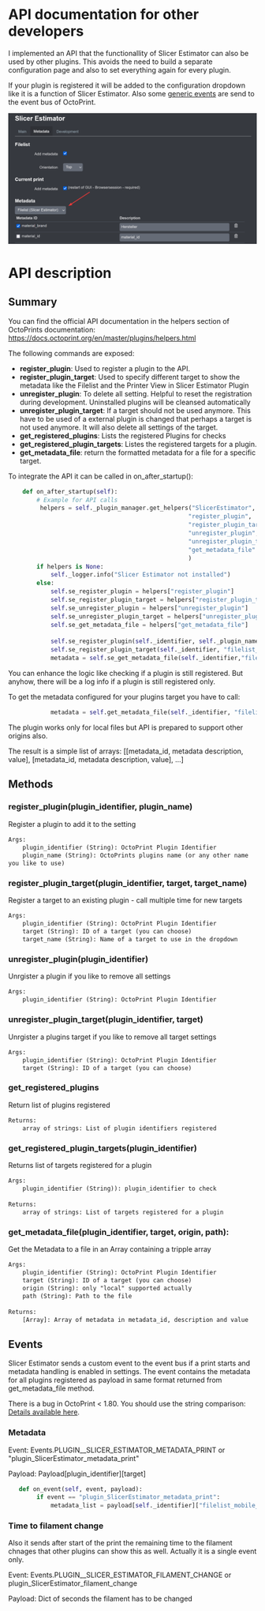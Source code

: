 # API documentation for other developers
I implemented an API that the functionallity of Slicer Estimator can also be used by other plugins. This avoids the need to build a separate configuration page and also to set everything again for every plugin.

If your plugin is registered it will be added to the configuration dropdown like it is a function of Slicer Estimator. Also some [generic events](#events) are send to the event bus of OctoPrint.

![](images/Plugin_API_Settings.png)

# API description
## Summary
You can find the official API documentation in the helpers section of OctoPrints documentation: https://docs.octoprint.org/en/master/plugins/helpers.html

The following commands are exposed:
* **register_plugin**: Used to register a plugin to the API.
* **register_plugin_target**: Used to specify different target to show the metadata like the Filelist and the Printer View in Slicer Estimator Plugin
* **unregister_plugin**: To delete all setting. Helpful to reset the registration during development. Uninstalled plugins will be cleansed automatically
* **unregister_plugin_target**: If a target should not be used anymore. This have to be used of a external plugin is changed that perhaps a target is not used anymore. It will also delete all settings of the target.
* **get_registered_plugins**: Lists the registered Plugins for checks
* **get_registered_plugin_targets**: Listes the registered targets for a plugin.
* **get_metadata_file**: return the formatted metadata for a file for a specific target.



To integrate the API it can be called in on_after_startup():
```python
    def on_after_startup(self):
        # Example for API calls
         helpers = self._plugin_manager.get_helpers("SlicerEstimator", 
                                                   "register_plugin", 
                                                   "register_plugin_target",
                                                   "unregister_plugin",
                                                   "unregister_plugin_target",
                                                   "get_metadata_file"
                                                   )
        if helpers is None:
            self._logger.info("Slicer Estimator not installed")
        else:            
            self.se_register_plugin = helpers["register_plugin"]
            self.se_register_plugin_target = helpers["register_plugin_target"]
            self.se_unregister_plugin = helpers["unregister_plugin"]
            self.se_unregister_plugin_target = helpers["unregister_plugin_target"]
            self.se_get_metadata_file = helpers["get_metadata_file"]
            
            self.se_register_plugin(self._identifier, self._plugin_name)
            self.se_register_plugin_target(self._identifier, "filelist_mobile_id","Filelist in Mobile")
            metadata = self.se_get_metadata_file(self._identifier,"filelist_mobile_id", "local", "Wanderstöcke Halterung.gcode")

```
You can enhance the logic like checking if a plugin is still registered. But anyhow, there will be a log info if a plugin is still registered only.

To get the metadata configured for your plugins target you have to call:
```python
            metadata = self.get_metadata_file(self._identifier, "filelist_mobile_id", "local", "Wanderstöcke Halterung.gcode")
```

The plugin works only for local files but API is prepared to support other origins also.

The result is a simple list of arrays: [[metadata_id, metadata description, value], [metadata_id, metadata description, value], ...]

## Methods
### register_plugin(plugin_identifier, plugin_name)
Register a plugin to add it to the setting

    Args:
        plugin_identifier (String): OctoPrint Plugin Identifier
        plugin_name (String): OctoPrints plugins name (or any other name you like to use)

### register_plugin_target(plugin_identifier, target, target_name)
Register a target to an existing plugin - call multiple time for new targets

    Args:
        plugin_identifier (String): OctoPrint Plugin Identifier
        target (String): ID of a target (you can choose)
        target_name (String): Name of a target to use in the dropdown

### unregister_plugin(plugin_identifier)
Unrgister a plugin if you like to remove all settings

    Args:
        plugin_identifier (String): OctoPrint Plugin Identifier

### unregister_plugin_target(plugin_identifier, target)
Unrgister a plugins target if you like to remove all target settings

    Args:
        plugin_identifier (String): OctoPrint Plugin Identifier
        target (String): ID of a target (you can choose)


### get_registered_plugins
Return list of plugins registered

    Returns:
        array of strings: List of plugin identifiers registered

 ### get_registered_plugin_targets(plugin_identifier)
Returns list of targets registered for a plugin

    Args:
        plugin_identifier (String)): plugin_identifier to check

    Returns:
        array of strings: List of targets registered for a plugin

### get_metadata_file(plugin_identifier, target, origin, path):
Get the Metadata to a file in an Array containing a tripple array

    Args:
        plugin_identifier (String): OctoPrint Plugin Identifier
        target (String): ID of a target (you can choose)
        origin (String): only "local" supported actually
        path (String): Path to the file

    Returns:
        [Array]: Array of metadata in metadata_id, description and value

## Events
Slicer Estimator sends a custom event to the event bus if a print starts and metadata handling is enabled in settings. The event contains the metadata for all plugins registered as payload in same format returned from get_metadata_file method.

There is a bug in OctoPrint < 1.80. You should use the string comparison: [Details available here](https://github.com/OctoPrint/OctoPrint/issues/4417).

### Metadata
Event: Events.PLUGIN__SLICER_ESTIMATOR_METADATA_PRINT or "plugin_SlicerEstimator_metadata_print"

Payload: Payload[plugin_identifier][target]

```python
   def on_event(self, event, payload):
        if event == "plugin_SlicerEstimator_metadata_print":
            metadata_list = payload[self._identifier]["filelist_mobile_id"]
```

### Time to filament change
Also it sends after start of the print the remaining time to the filament chnages that other plugins can show this as well. Actually it is a single event only.

Event: Events.PLUGIN__SLICER_ESTIMATOR_FILAMENT_CHANGE or plugin_SlicerEstimator_filament_change

Payload: Dict of seconds the filament has to be changed